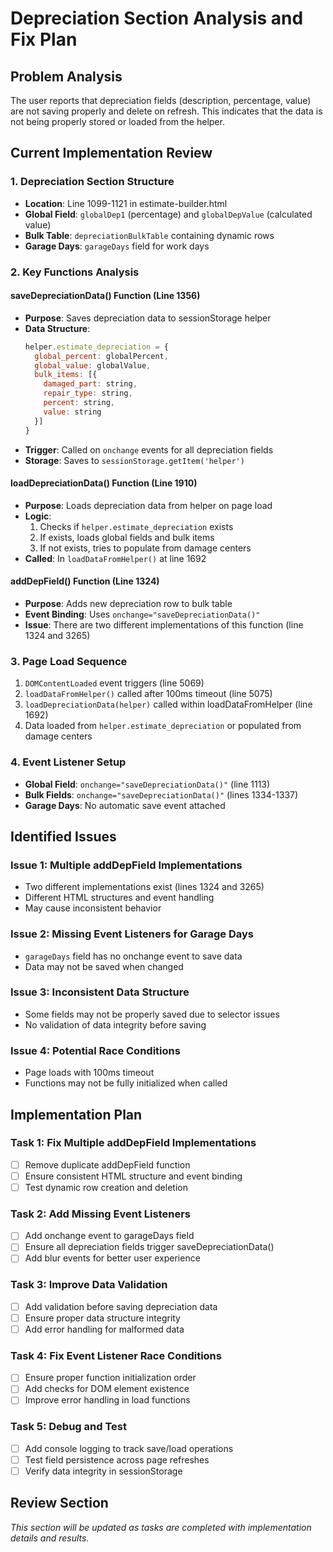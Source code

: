 # Depreciation Section Analysis and Fix Plan

## Problem Analysis
The user reports that depreciation fields (description, percentage, value) are not saving properly and delete on refresh. This indicates that the data is not being properly stored or loaded from the helper.

## Current Implementation Review

### 1. Depreciation Section Structure
- **Location**: Line 1099-1121 in estimate-builder.html
- **Global Field**: `globalDep1` (percentage) and `globalDepValue` (calculated value)
- **Bulk Table**: `depreciationBulkTable` containing dynamic rows
- **Garage Days**: `garageDays` field for work days

### 2. Key Functions Analysis

#### saveDepreciationData() Function (Line 1356)
- **Purpose**: Saves depreciation data to sessionStorage helper
- **Data Structure**: 
  ```javascript
  helper.estimate_depreciation = {
    global_percent: globalPercent,
    global_value: globalValue,
    bulk_items: [{
      damaged_part: string,
      repair_type: string,
      percent: string,
      value: string
    }]
  }
  ```
- **Trigger**: Called on `onchange` events for all depreciation fields
- **Storage**: Saves to `sessionStorage.getItem('helper')`

#### loadDepreciationData() Function (Line 1910)
- **Purpose**: Loads depreciation data from helper on page load
- **Logic**: 
  1. Checks if `helper.estimate_depreciation` exists
  2. If exists, loads global fields and bulk items
  3. If not exists, tries to populate from damage centers
- **Called**: In `loadDataFromHelper()` at line 1692

#### addDepField() Function (Line 1324)
- **Purpose**: Adds new depreciation row to bulk table
- **Event Binding**: Uses `onchange="saveDepreciationData()"`
- **Issue**: There are two different implementations of this function (line 1324 and 3265)

### 3. Page Load Sequence
1. `DOMContentLoaded` event triggers (line 5069)
2. `loadDataFromHelper()` called after 100ms timeout (line 5075)
3. `loadDepreciationData(helper)` called within loadDataFromHelper (line 1692)
4. Data loaded from `helper.estimate_depreciation` or populated from damage centers

### 4. Event Listener Setup
- **Global Field**: `onchange="saveDepreciationData()"` (line 1113)
- **Bulk Fields**: `onchange="saveDepreciationData()"` (lines 1334-1337)
- **Garage Days**: No automatic save event attached

## Identified Issues

### Issue 1: Multiple addDepField Implementations
- Two different implementations exist (lines 1324 and 3265)
- Different HTML structures and event handling
- May cause inconsistent behavior

### Issue 2: Missing Event Listeners for Garage Days
- `garageDays` field has no onchange event to save data
- Data may not be saved when changed

### Issue 3: Inconsistent Data Structure
- Some fields may not be properly saved due to selector issues
- No validation of data integrity before saving

### Issue 4: Potential Race Conditions
- Page loads with 100ms timeout
- Functions may not be fully initialized when called

## Implementation Plan

### Task 1: Fix Multiple addDepField Implementations
- [ ] Remove duplicate addDepField function
- [ ] Ensure consistent HTML structure and event binding
- [ ] Test dynamic row creation and deletion

### Task 2: Add Missing Event Listeners
- [ ] Add onchange event to garageDays field
- [ ] Ensure all depreciation fields trigger saveDepreciationData()
- [ ] Add blur events for better user experience

### Task 3: Improve Data Validation
- [ ] Add validation before saving depreciation data
- [ ] Ensure proper data structure integrity
- [ ] Add error handling for malformed data

### Task 4: Fix Event Listener Race Conditions
- [ ] Ensure proper function initialization order
- [ ] Add checks for DOM element existence
- [ ] Improve error handling in load functions

### Task 5: Debug and Test
- [ ] Add console logging to track save/load operations
- [ ] Test field persistence across page refreshes
- [ ] Verify data integrity in sessionStorage

## Review Section
*This section will be updated as tasks are completed with implementation details and results.*